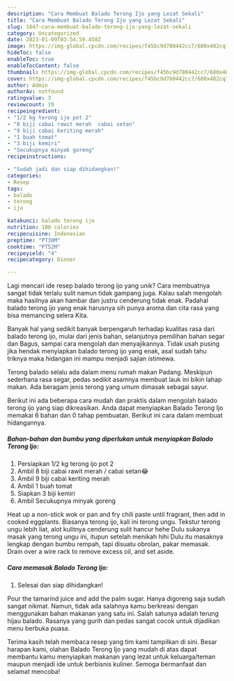 ```yaml
---
description: "Cara Membuat Balado Terong Ijo yang Lezat Sekali"
title: "Cara Membuat Balado Terong Ijo yang Lezat Sekali"
slug: 1847-cara-membuat-balado-terong-ijo-yang-lezat-sekali
category: Uncategorized
date: 2023-01-09T03:54:59.458Z
image: https://img-global.cpcdn.com/recipes/f45bc9d780442cc7/680x482cq70/balado-terong-ijo-foto-resep-utama.jpg
hideToc: false
enableToc: true
enableTocContent: false
thumbnail: https://img-global.cpcdn.com/recipes/f45bc9d780442cc7/680x482cq70/balado-terong-ijo-foto-resep-utama.jpg
cover: https://img-global.cpcdn.com/recipes/f45bc9d780442cc7/680x482cq70/balado-terong-ijo-foto-resep-utama.jpg
author: Admin
authorAv: notfound
ratingvalue: 3
reviewcount: 19
recipeingredient:
- "1/2 kg terong ijo pot 2"
- "8 biji cabai rawit merah  cabai setan"
- "9 biji cabai keriting merah"
- "1 buah tomat"
- "3 biji kemiri"
- "Secukupnya minyak goreng"
recipeinstructions:

- "Sudah jadi dan siap dihidangkan!"
categories:
- Resep
tags:
- balado
- terong
- ijo

katakunci: balado terong ijo 
nutrition: 100 calories
recipecuisine: Indonesian
preptime: "PT30M"
cooktime: "PT52M"
recipeyield: "4"
recipecategory: Dinner

---
```





Lagi mencari ide resep balado terong ijo yang unik? Cara membuatnya sangat tidak terlalu sulit namun tidak gampang juga. Kalau salah mengolah maka hasilnya akan hambar dan justru cenderung tidak enak. Padahal balado terong ijo yang enak harusnya sih punya aroma dan cita rasa yang bisa memancing selera Kita.





Banyak hal yang sedikit banyak berpengaruh terhadap kualitas rasa dari balado terong ijo, mulai dari jenis bahan, selanjutnya pemilihan bahan segar dan Bagus, sampai cara mengolah dan menyajikannya. Tidak usah pusing jika hendak menyiapkan balado terong ijo yang enak,      asal sudah tahu triknya maka hidangan ini mampu menjadi sajian istimewa.














Terong balado selalu ada dalam menu rumah makan Padang. Meskipun sederhana rasa segar, pedas sedikit asamnya membuat lauk ini bikin lahap makan. Ada beragam jenis terong yang umum dimasak sebagai sayur.






Berikut ini ada beberapa cara mudah dan praktis dalam mengolah balado terong ijo yang siap dikreasikan. Anda dapat menyiapkan Balado Terong Ijo memakai 6 bahan dan 0 tahap pembuatan. Berikut ini cara dalam membuat hidangannya.

<!--inarticleads1-->

##### Bahan-bahan dan bumbu yang diperlukan untuk menyiapkan Balado Terong Ijo:

1. Persiapkan 1/2 kg terong ijo pot 2
1. Ambil 8 biji cabai rawit merah / cabai setan😂
1. Ambil 9 biji cabai keriting merah
1. Ambil 1 buah tomat
1. Siapkan 3 biji kemiri
1. Ambil Secukupnya minyak goreng


Heat up a non-stick wok or pan and fry chili paste until fragrant, then add in cooked eggplants. Biasanya terong ijo, kali ini terong ungu. Tekstur terong ungu lebih liat, alot kulitnya cenderung sulit hancur hehe Dulu sukanya masak yang terong ungu ini, itupun setelah menikah hihi Dulu itu masaknya lengkap dengan bumbu rempah, tapi disuatu obrolan, pakar memasak. Drain over a wire rack to remove excess oil, and set aside. 

<!--inarticleads2-->

##### Cara memasak Balado Terong Ijo:


1. Selesai dan siap dihidangkan!

Pour the tamarind juice and add the palm sugar. Hanya digoreng saja sudah sangat nikmat. Namun, tidak ada salahnya kamu berkreasi dengan menggunakan bahan makanan yang satu ini. Salah satunya adalah terung hijau balado. Rasanya yang gurih dan pedas sangat cocok untuk dijadikan menu berbuka puasa. 

Terima kasih telah membaca resep yang tim kami tampilkan di sini. Besar harapan kami, olahan Balado Terong Ijo yang mudah di atas dapat membantu kamu menyiapkan makanan yang lezat untuk keluarga/teman maupun menjadi ide untuk berbisnis kuliner. Semoga bermanfaat dan selamat mencoba!
